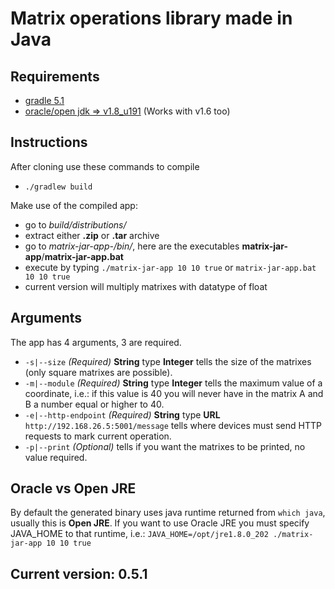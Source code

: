 # Matrix operations library made in Java

## Requirements
- [gradle 5.1](https://gradle.org/releases/)
- [oracle/open jdk => v1.8_u191](https://www.oracle.com/technetwork/java/javase/downloads/jdk8-downloads-2133151.html)
(Works with v1.6 too)

## Instructions
After cloning use these commands to compile
- `./gradlew build`


Make use of the compiled app:
- go to *build/distributions/*
- extract either **.zip** or **.tar** archive
- go to *matrix-jar-app-<version>/bin/*, here are the executables **matrix-jar-app**/**matrix-jar-app.bat**
- execute by typing `./matrix-jar-app 10 10 true` or `matrix-jar-app.bat 10 10 true`
- current version will multiply matrixes with datatype of float


## Arguments
The app has 4 arguments, 3 are required.
- `-s|--size` _(Required)_ **String** type **Integer** tells the size of the matrixes
(only square matrixes are possible).
- `-m|--module` _(Required)_ **String** type **Integer** tells the maximum value of a coordinate,
i.e.: if this value is 40 you will never have in the matrix A and B a number equal or higher to 40.
- `-e|--http-endpoint` _(Required)_ **String** type **URL** `http://192.168.26.5:5001/message` tells where
devices must send HTTP requests to mark current operation.
- `-p|--print` _(Optional)_ tells if you want the matrixes to be printed, no value required.


## Oracle vs Open JRE
By default the generated binary uses java runtime returned from `which java`, usually this is **Open JRE**. If you want
to use Oracle JRE you must specify JAVA_HOME to that runtime, i.e.: `JAVA_HOME=/opt/jre1.8.0_202 ./matrix-jar-app 10 10
 true`

## Current version: 0.5.1
